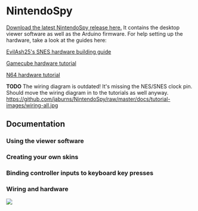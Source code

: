 NintendoSpy
======

[Download the latest NintendoSpy release here.](https://github.com/jaburns/NintendoSpy/releases/latest)  It contains the desktop viewer software as well as the Arduino firmware.  For help setting up the hardware, take a look at the guides here:

[EvilAsh25's SNES hardware building guide](https://github.com/jaburns/NintendoSpy/blob/master/docs/guide-evilash25.md)

[Gamecube hardware tutorial](https://github.com/jaburns/NintendoSpy/blob/master/docs/tutorial-gamecube.md)

[N64 hardware tutorial](https://github.com/jaburns/NintendoSpy/blob/master/docs/tutorial-n64.md)

**TODO** The wiring diagram is outdated!  It's missing the NES/SNES clock pin.  Should move the wiring diagram in to the tutorials as well anyway.
https://github.com/jaburns/NintendoSpy/raw/master/docs/tutorial-images/wiring-all.jpg

## Documentation

### Using the viewer software

### Creating your own skins

### Binding controller inputs to keyboard key presses

### Wiring and hardware

![](https://github.com/jeremyaburns/NintendoSpy/raw/master/docs/tutorial-images/wiring-all.png)
